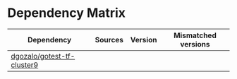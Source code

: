 # Dependency Matrix

Dependency | Sources | Version | Mismatched versions
---------- | ------- | ------- | -------------------
[dgozalo/gotest-tf-cluster9](https://github.com/dgozalo/gotest-tf-cluster9.git) |  | []() | 
